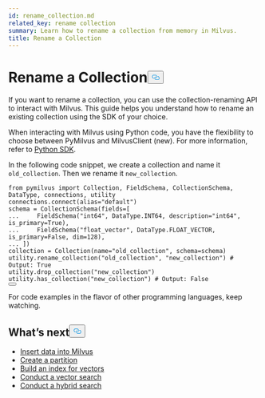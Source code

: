 ```yaml
---
id: rename_collection.md
related_key: rename collection
summary: Learn how to rename a collection from memory in Milvus.
title: Rename a Collection
---
```

<h1 id="Rename-a-Collection" class="common-anchor-header">Rename a Collection<button data-href="#Rename-a-Collection" class="anchor-icon" translate="no">
      <svg translate="no"
        aria-hidden="true"
        focusable="false"
        height="20"
        version="1.1"
        viewBox="0 0 16 16"
        width="16"
      >
        <path
          fill="#0092E4"
          fill-rule="evenodd"
          d="M4 9h1v1H4c-1.5 0-3-1.69-3-3.5S2.55 3 4 3h4c1.45 0 3 1.69 3 3.5 0 1.41-.91 2.72-2 3.25V8.59c.58-.45 1-1.27 1-2.09C10 5.22 8.98 4 8 4H4c-.98 0-2 1.22-2 2.5S3 9 4 9zm9-3h-1v1h1c1 0 2 1.22 2 2.5S13.98 12 13 12H9c-.98 0-2-1.22-2-2.5 0-.83.42-1.64 1-2.09V6.25c-1.09.53-2 1.84-2 3.25C6 11.31 7.55 13 9 13h4c1.45 0 3-1.69 3-3.5S14.5 6 13 6z"
        ></path>
      </svg>
    </button></h1><p>If you want to rename a collection, you can use the collection-renaming API to interact with Milvus. This guide helps you understand how to rename an existing collection using the SDK of your choice.</p>
<div class="alert note">
<p>When interacting with Milvus using Python code, you have the flexibility to choose between PyMilvus and MilvusClient (new). For more information, refer to <a href="https://milvus.io/api-reference/pymilvus/v2.3.x/About.md">Python SDK</a>.</p>
</div>
<p>In the following code snippet, we create a collection and name it <code translate="no">old_collection</code>. Then we rename it <code translate="no">new_collection</code>.</p>
<pre><code translate="no" class="language-python"><span class="hljs-keyword">from</span> pymilvus <span class="hljs-keyword">import</span> Collection, FieldSchema, CollectionSchema, DataType, connections, utility
connections.connect(alias=<span class="hljs-string">&quot;default&quot;</span>)
schema = CollectionSchema(fields=[
<span class="hljs-meta">... </span>    FieldSchema(<span class="hljs-string">&quot;int64&quot;</span>, DataType.INT64, description=<span class="hljs-string">&quot;int64&quot;</span>, is_primary=<span class="hljs-literal">True</span>),
<span class="hljs-meta">... </span>    FieldSchema(<span class="hljs-string">&quot;float_vector&quot;</span>, DataType.FLOAT_VECTOR, is_primary=<span class="hljs-literal">False</span>, dim=<span class="hljs-number">128</span>),
<span class="hljs-meta">... </span>])
collection = Collection(name=<span class="hljs-string">&quot;old_collection&quot;</span>, schema=schema)
utility.rename_collection(<span class="hljs-string">&quot;old_collection&quot;</span>, <span class="hljs-string">&quot;new_collection&quot;</span>) <span class="hljs-comment"># Output: True</span>
utility.drop_collection(<span class="hljs-string">&quot;new_collection&quot;</span>)
utility.has_collection(<span class="hljs-string">&quot;new_collection&quot;</span>) <span class="hljs-comment"># Output: False</span>
<button class="copy-code-btn"></button></code></pre>
<p>For code examples in the flavor of other programming languages, keep watching.</p>
<h2 id="Whats-next" class="common-anchor-header">What’s next<button data-href="#Whats-next" class="anchor-icon" translate="no">
      <svg translate="no"
        aria-hidden="true"
        focusable="false"
        height="20"
        version="1.1"
        viewBox="0 0 16 16"
        width="16"
      >
        <path
          fill="#0092E4"
          fill-rule="evenodd"
          d="M4 9h1v1H4c-1.5 0-3-1.69-3-3.5S2.55 3 4 3h4c1.45 0 3 1.69 3 3.5 0 1.41-.91 2.72-2 3.25V8.59c.58-.45 1-1.27 1-2.09C10 5.22 8.98 4 8 4H4c-.98 0-2 1.22-2 2.5S3 9 4 9zm9-3h-1v1h1c1 0 2 1.22 2 2.5S13.98 12 13 12H9c-.98 0-2-1.22-2-2.5 0-.83.42-1.64 1-2.09V6.25c-1.09.53-2 1.84-2 3.25C6 11.31 7.55 13 9 13h4c1.45 0 3-1.69 3-3.5S14.5 6 13 6z"
        ></path>
      </svg>
    </button></h2><ul>
<li><a href="/docs/fr/insert_data.md">Insert data into Milvus</a></li>
<li><a href="/docs/fr/create_partition.md">Create a partition</a></li>
<li><a href="/docs/fr/build_index.md">Build an index for vectors</a></li>
<li><a href="/docs/fr/search.md">Conduct a vector search</a></li>
<li><a href="/docs/fr/hybridsearch.md">Conduct a hybrid search</a></li>
</ul>
